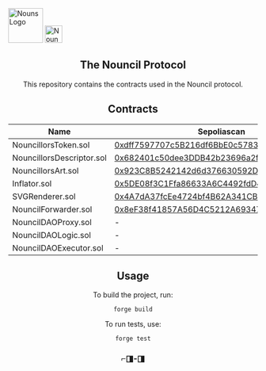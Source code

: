 <div>
  
</div>

<div align="left">
  <img src="https://github.com/nounsDAO/nouns-monorepo/blob/master/packages/nouns-assets/images/v0/4-glasses/glasses-square-blue-med-saturated.png" alt="Nouns Logo" width="70">
  <img src="https://github.com/curelycue/nouncillors-contracts/assets/22319741/13c335b7-47a2-4b9a-9fa3-a5dabbc08cc6" alt="Nouncil Logo" width="35">

</div>

<h2 align="center">The Nouncil Protocol</h2>

<p align="center">
  This repository contains the contracts used in the Nouncil protocol.
</p>

<h2 align="center">Contracts</h2>

<table align="center">
  <thead>
    <tr>
      <th>Name</th>
      <th>Sepoliascan</th>
      <th>Etherscan</th>
    </tr>
  </thead>
  <tbody>
    <tr>
      <td>NouncillorsToken.sol</td>
      <td><a href="https://sepolia.etherscan.io/address/0xdff7597707c5B216df6BbE0c5783A46b6a2D7aB7">0xdff7597707c5B216df6BbE0c5783A46b6a2D7aB7</a></td>
      <td>-</td>
    </tr>
    <tr>
      <td>NouncillorsDescriptor.sol</td>
      <td><a href="https://sepolia.etherscan.io/address/0x682401c50dee3DDB42b23696a2f20817148A6b0a">0x682401c50dee3DDB42b23696a2f20817148A6b0a</a></td>
      <td>-</td>
    </tr>
    <tr>
      <td>NouncillorsArt.sol</td>
      <td><a href="https://sepolia.etherscan.io/address/0x923C8B5242142d6d376630592DA46443e4e1269c">0x923C8B5242142d6d376630592DA46443e4e1269c</a></td>
      <td>-</td>
    </tr>
    <tr>
      <td>Inflator.sol</td>
      <td><a href="https://sepolia.etherscan.io/address/0x5DE08f3C1Ffa86633A6C4492fdD4C3C696E00567">0x5DE08f3C1Ffa86633A6C4492fdD4C3C696E00567</a></td>
      <td>-</td>
    </tr>
    <tr>
      <td>SVGRenderer.sol</td>
      <td><a href="https://sepolia.etherscan.io/address/0x4A7dA37fcEe4724bf4B62A341CB8E51bb21f14eB">0x4A7dA37fcEe4724bf4B62A341CB8E51bb21f14eB</a></td>
      <td>-</td>
    </tr>
    <tr>
      <td>NouncilForwarder.sol</td>
      <td><a href="https://sepolia.etherscan.com/address/0x8eF38f41857A56D4C5212A69347f8B47013D5773">0x8eF38f41857A56D4C5212A69347f8B47013D5773</a></td>
      <td>-</td>
    </tr>
    <tr>
      <td>NouncilDAOProxy.sol</td>
      <td>-</td>
      <td>-</td>
    </tr>
    <tr>
      <td>NouncilDAOLogic.sol</td>
      <td>-</td>
      <td>-</td>
    </tr>
    <tr>
      <td>NouncilDAOExecutor.sol</td>
      <td>-</td>
      <td>-</td>
    </tr>
  </tbody>
</table>

<h2 align="center">Usage</h2>

<p align="center">
  To build the project, run:
</p>

<div align="center">
<pre>
<code>forge build</code>
</pre>
</div>

<p align="center">
  To run tests, use:
</p>

<div align="center">
<pre>
<code>forge test</code>
</pre>
</div>

<h3 align="center">️⌐◨-◨</h3>
